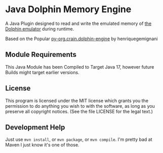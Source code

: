 # Java Dolphin Memory Engine

A Java Plugin designed to read and write the emulated memory of [the Dolphin emulator](https://github.com/dolphin-emu/dolphin) during runtime. 

Based on the Popular [py-org.crain.dolphin-engine](https://github.com/henriquegemignani/py-dolphin-memory-engine) by henriquegemignani

## Module Requirements

This Java Module has been Compiled to Target Java 17, however future Builds might target earlier versions.

## License
This program is licensed under the MIT license which grants you the permission to do anything you wish to with the software, as long as you preserve all copyright notices. (See the file LICENSE for the legal text.)


## Development Help

Just use `mvn install`, or `mvn package`, or `mvn compile`. I'm pretty bad at Maven I just know it's one of those.
